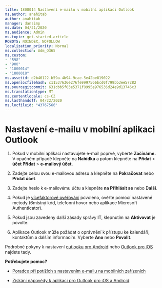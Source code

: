 ```yaml
---
title: 1800014 Nastavení e-mailu v mobilní aplikaci Outlook
ms.author: anahitab
author: anahitab
manager: dansimp
ms.date: 04/21/2020
ms.audience: Admin
ms.topic: get-started-article
ROBOTS: NOINDEX, NOFOLLOW
localization_priority: Normal
ms.collection: Adm_O365
ms.custom:
- "598"
- "900"
- "1800014"
- "1800018"
ms.assetid: d2b46122-b59a-4b94-9cae-5e42be819022
ms.openlocfilehash: c11537636e276fe9997566bcd0f799bb3ee57282
ms.sourcegitcommit: 631cbb5f03e5371f0995e976536d24e9d13746c3
ms.translationtype: MT
ms.contentlocale: cs-CZ
ms.lasthandoff: 04/22/2020
ms.locfileid: "43767566"
---
```

# <a name="set-up-email-in-the-outlook-mobile-app"></a>Nastavení e-mailu v mobilní aplikaci Outlook

1. Pokud v mobilní aplikaci nastavujete e-mail poprvé, vyberte **Začínáme.** V opačném případě klepněte na **Nabídka** a potom klepněte na **Přidat** \> **účet Přidat** \> **e-mailový účet**.

2. Zadejte celou svou e-mailovou adresu a klepněte na **Pokračovat** nebo **Přidat účet**.

3. Zadejte heslo k e-mailovému účtu a klepněte **na Přihlásit se** nebo **Další**.

4. Pokud je [vícefaktorové ověřování](https://docs.microsoft.com/office365/admin/security-and-compliance/set-up-multi-factor-authentication) povoleno, ověřte pomocí nastavené metody (6místný kód, telefonní hovor nebo aplikace Microsoft Authenticator).

5. Pokud jsou zavedeny další zásady správy IT, klepnutím na **Aktivovat** je povolte.

6. Aplikace Outlook může požádat o oprávnění k přístupu ke kalendáři, kontaktům a dalším informacím. Vyberte **Ano** nebo **Povolit**.

Podrobné pokyny k nastavení [outlooku pro Android](https://support.office.com/article/886db551-8dfa-4fd5-b835-f8e532091872.aspx) nebo [Outlook pro iOS](https://support.office.com/article/b2de2161-cc1d-49ef-9ef9-81acd1c8e234.aspx) najdete tady.
  
 **Potřebujete pomoc?**
  
- [Poradce při potížích s nastavením e-mailu na mobilních zařízeních](https://support.office.com/article/a264ef01-9c88-48fb-9285-7017e4f31f02.aspx)

- [Získání nápovědy k aplikaci pro Outlook pro iOS a Android](https://support.office.com/article/218a22d1-9fa5-4889-b689-de1c63493243.aspx#ID0EAABAAA=Contact_Support)
